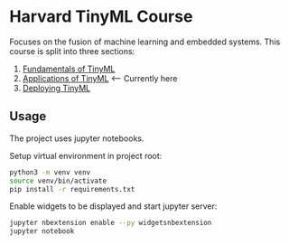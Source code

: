 # Harvard TinyML Course
Focuses on the fusion of machine learning and embedded systems. This course is split into three sections:

1. [Fundamentals of TinyML](https://www.edx.org/course/fundamentals-of-tinyml?index=product&queryID=e649f7e28b0aafae3a9225c518814c2e&position=10)
2. [Applications of TinyML](https://www.edx.org/course/applications-of-tinyml?index=product&queryID=e649f7e28b0aafae3a9225c518814c2e&position=19) <-- Currently here
3. [Deploying TinyML](https://www.edx.org/course/deploying-tinyml?index=product&queryID=e649f7e28b0aafae3a9225c518814c2e&position=22)

## Usage
The project uses jupyter notebooks.

Setup virtual environment in project root:
```bash
python3 -m venv venv
source venv/bin/activate
pip install -r requirements.txt
```

Enable widgets to be displayed and start jupyter server:
```bash
jupyter nbextension enable --py widgetsnbextension
jupyter notebook
```
